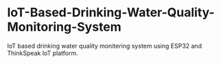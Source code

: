 # IoT-Based-Drinking-Water-Quality-Monitoring-System
IoT based drinking water quality monitering system using ESP32 and ThinkSpeak IoT platform.
